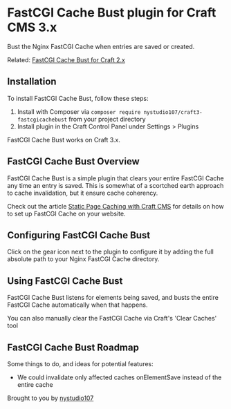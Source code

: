 # FastCGI Cache Bust plugin for Craft CMS 3.x

Bust the Nginx FastCGI Cache when entries are saved or created.

Related: [FastCGI Cache Bust for Craft 2.x](https://github.com/nystudio107/fastcgicachebust)

## Installation

To install FastCGI Cache Bust, follow these steps:

1. Install with Composer via `composer require nystudio107/craft3-fastcgicachebust` from your project directory
2. Install plugin in the Craft Control Panel under Settings > Plugins

FastCGI Cache Bust works on Craft 3.x.

## FastCGI Cache Bust Overview

FastCGI Cache Bust is a simple plugin that clears your entire FastCGI Cache any time an entry is saved. This is somewhat of a scortched earth approach to cache invalidation, but it ensure cache coherency.

Check out the article [Static Page Caching with Craft CMS](https://nystudio107.com/blog/static-caching-with-craft-cms) for details on how to set up FastCGI Cache on your website.

## Configuring FastCGI Cache Bust

Click on the gear icon next to the plugin to configure it by adding the full absolute path to your Nginx FastCGI Cache directory.

## Using FastCGI Cache Bust

FastCGI Cache Bust listens for elements being saved, and busts the entire FastCGI Cache automatically when that happens.

You can also manually clear the FastCGI Cache via Craft's 'Clear Caches' tool

## FastCGI Cache Bust Roadmap

Some things to do, and ideas for potential features:

* We could invalidate only affected caches onElementSave instead of the entire cache

Brought to you by [nystudio107](https://nystudio107.com)
